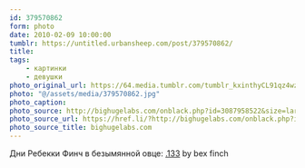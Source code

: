 ```yaml
---
id: 379570862
form: photo
date: 2010-02-09 10:00:00
tumblr: https://untitled.urbansheep.com/post/379570862/
title:
tags:
    - картинки
    - девушки
photo_original_url: https://64.media.tumblr.com/tumblr_kxinthyCL91qz4wzio1_1280.jpg
photo: "@/assets/media/379570862.jpg"
photo_caption:
photo_source: http://bighugelabs.com/onblack.php?id=3087958522&size=large
photo_source_url: https://href.li/?http://bighugelabs.com/onblack.php?id=3087958522&size=large
photo_source_title: bighugelabs.com
---
```


<p>Дни Ребекки Финч в безымянной овце: <a href="http://bighugelabs.com/onblack.php?id=3087958522&amp;size=large">.133</a> by bex finch</p>
